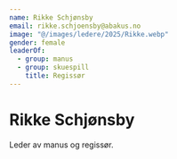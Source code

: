 ```yaml
---
name: Rikke Schjønsby
email: rikke.schjoensby@abakus.no
image: "@/images/ledere/2025/Rikke.webp"
gender: female
leaderOf:
  - group: manus
  - group: skuespill
    title: Regissør
---
```


# Rikke Schjønsby

Leder av manus og regissør.
